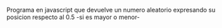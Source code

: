 Programa en javascript que devuelve un numero aleatorio expresando su posicion respecto al 0.5 -si es mayor o menor-